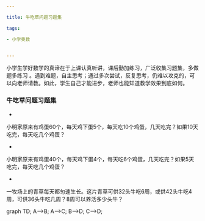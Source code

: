 ```yaml
---

title: 牛吃草问题习题集

tags:

- 小学奥数


---
```


> 
小学生学好数学的真谛在于上课认真听讲，课后勤加练习，广泛收集习题集，多做题多练习
。遇到难题，自主思考；通过多次尝试，反复思考，仍难以攻克的，可以向老师请教。如此，学生自己才能进步，老师也能知道教学效果到底如何。

### 牛吃草问题习题集
- 
小明家原来有鸡蛋60个，每天鸡下蛋5个，每天吃10个鸡蛋，几天吃完？如果10天吃完，每天吃几个鸡蛋？

- 
小明家原来有鸡蛋40个，每天鸡下蛋4个，每天吃6个鸡蛋，几天吃完？如果5天吃完，每天吃几个鸡蛋？

- 
一牧场上的青草每天都匀速生长。这片青草可供32头牛吃6周，或供42头牛吃4周，可供36头牛吃几周？8周可以养活多少头牛？


<div class="mermaid">
graph TD;
    A-->B;
    A-->C;
    B-->D;
    C-->D;
</div>


